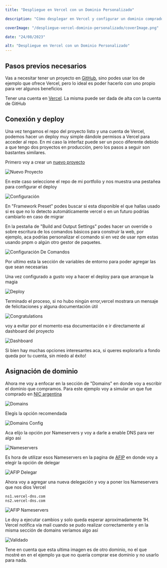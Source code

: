 ```yaml
---
title: "Despliegue en Vercel con un Dominio Personalizado"

description: "Cómo desplegar en Vercel y configurar un dominio comprado a través de NIC Argentina. A lo largo de esta guía, veremos el paso a paso del proceso completo."

coverImage: "/despliegue-vercel-dominio-personalizado/coverImage.png"

date: "24/08/2023"

alt: "Despliegue en Vercel con un Dominio Personalizado"
---
```


## Pasos previos necesarios

Vas a necesitar tener un proyecto en [GitHub](https://github.com/), sino podes usar los de ejemplo que ofrece Vercel, pero lo ideal es poder hacerlo con uno propio para ver algunos beneficios

Tener una cuenta en [Vercel](https://vercel.com/). La misma puede ser dada de alta con la cuenta de GitHub

## Conexión y deploy

Una vez tengamos el repo del proyecto listo y una cuenta de Vercel, podemos hacer un deploy muy simple dándole permisos a Vercel para acceder al repo. En mi caso la interfaz puede ser un poco diferente debido a que tengo dos proyectos en producción, pero los pasos a seguir son bastantes similares.

Primero voy a crear un [nuevo proyecto](https://vercel.com/new)

![Nuevo Proyecto](/despliegue-vercel-dominio-personalizado/NuevoProyecto.png)

En este caso seleccione el repo de mi portfolio y nos muestra una pestañea para configurar el deploy

![Configuración](/despliegue-vercel-dominio-personalizado/Configuracion.png)

En "Framework Preset" podes buscar si esta disponible el que hallas usado si es que no lo detecto automáticamente vercel o en un futuro podrías cambiarlo en caso de migrar

En la pestaña de "Build and Output Settings" podes hacer un override o sobre escritura de los comandos básicos para construir la web, por ejemplo, aca podrías personalizar el comando si en vez de usar npm estas usando pnpm o algún otro gestor de paquetes.

![Configuración De Comandos](/despliegue-vercel-dominio-personalizado/ConfiguracionDeComandos.png)

Por ultimo esta la sección de variables de entorno para poder agregar las que sean necesarias

Una vez configurado a gusto voy a hacer el deploy para que arranque la magia

![Deploy](/despliegue-vercel-dominio-personalizado/Deploy.png)

Terminado el proceso, si no hubo ningún error,vercel mostrara un mensaje de felicitaciones y alguna documentación útil

![Congratulations](/despliegue-vercel-dominio-personalizado/Congratulations.png)

voy a evitar por el momento esa documentación e ir directamente al dashboard del proyecto

![Dashboard](/despliegue-vercel-dominio-personalizado/Dashboard.png)

Si bien hay muchas opciones interesantes aca, si queres explorarlo a fondo queda por tu cuenta, sin miedo al éxito!

## Asignación de dominio

Ahora me voy a enfocar en la sección de "Domains" en donde voy a escribir el dominio que compramos. Para este ejemplo voy a simular un que fue comprado en [NIC argentina](https://www.nicotomasin.com.ar/posts/como-comprar-un-dominio-en-NIC-argentina)

![Domains](/despliegue-vercel-dominio-personalizado/Domains.png)

Elegís la opción recomendada

![Domains Config](/despliegue-vercel-dominio-personalizado/DomainsConfig.png)

Aca elijo la opción por Nameservers y voy a darle a enable DNS para ver algo asi

![Nameservers](/despliegue-vercel-dominio-personalizado/NameServers.png)

Es hora de utilizar esos Nameservers en la pagina de [AFIP](https://tramitesadistancia.gob.ar/tramitesadistancia/pretramite;idTipoTramite=425) en donde voy a elegir la opción de delegar

![AFIP Delegar](/despliegue-vercel-dominio-personalizado/AfipDelegar.png)

Ahora voy a agregar una nueva delegación y voy a poner los Nameservers que nos dios Vercel

```
ns1.vercel-dns.com
ns2.vercel-dns.com
```

![AFIP Nameservers](/despliegue-vercel-dominio-personalizado/AfipNameServers.png)

Le doy a ejecutar cambios y solo queda esperar aproximadamente 1H.
Vercel notifica vía mail cuando se pudo realizar correctamente y en la misma sección de domains veríamos algo así

![Validado](/despliegue-vercel-dominio-personalizado/Validado.png)

Tene en cuenta que esta ultima imagen es de otro dominio, no el que mostré en en el ejemplo ya que no quería comprar ese dominio y no usarlo para nada.
